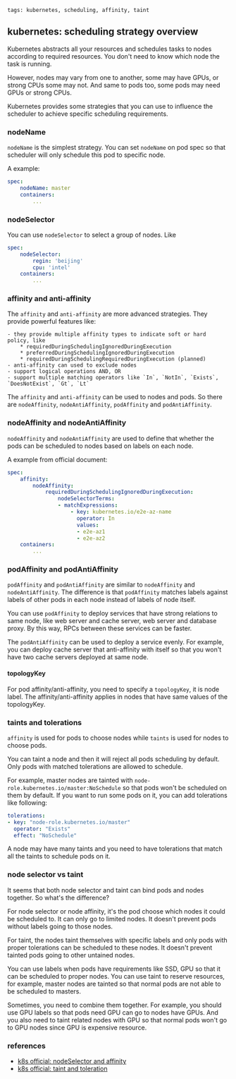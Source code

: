 ```metadata
tags: kubernetes, scheduling, affinity, taint
```

## kubernetes: scheduling strategy overview

Kubernetes abstracts all your resources and schedules tasks to nodes according to required
 resources. You don't need to know which node the task is running.

However, nodes may vary from one to another, some may have GPUs, or strong CPUs some may
 not. And same to pods too, some pods may need GPUs or strong CPUs.

Kubernetes provides some strategies that you can use to influence the scheduler to achieve
 specific scheduling requirements.

### nodeName
`nodeName` is the simplest strategy. You can set `nodeName` on pod spec so that scheduler
 will only schedule this pod to specific node.

A example:

```yaml
spec:
    nodeName: master
    containers:
        ...
```

### nodeSelector
You can use `nodeSelector` to select a group of nodes. Like

```yaml
spec:
    nodeSelector:
        regin: 'beijing'
        cpu: 'intel'
    containers:
        ...
```

### affinity and anti-affinity
The `affinity` and `anti-affinity` are more advanced strategies. They provide powerful
 features like:

    - they provide multiple affinity types to indicate soft or hard policy, like
        * requiredDuringSchedulingIgnoredDuringExecution
        * preferredDuringSchedulingIgnoredDuringExecution
        * requiredDuringSchedulingRequiredDuringExecution (planned)
    - anti-affinity can used to exclude nodes
    - support logical operations AND, OR
    - support multiple matching operators like `In`, `NotIn`, `Exists`, `DoesNotExist`, `Gt`, `Lt`

The `affinity` and `anti-affinity` can be used to nodes and pods. So there are
 `nodeAffinity`, `nodeAntiAffinity`, `podAffinity` and `podAntiAffinity`.

### nodeAffinity and nodeAntiAffinity
`nodeAffinity` and `nodeAntiAffinity` are used to define that whether the pods can be scheduled
 to nodes based on labels on each node.

A example from official document:

```yaml
spec:
    affinity:
        nodeAffinity:
            requiredDuringSchedulingIgnoredDuringExecution:
                nodeSelectorTerms:
                - matchExpressions:
                    - key: kubernetes.io/e2e-az-name
                      operator: In
                      values:
                      - e2e-az1
                      - e2e-az2
    containers:
        ...
```

### podAffinity and podAntiAffinity
`podAffinity` and `podAntiAffinity` are similar to `nodeAffinity` and `nodeAntiAffinity`.
 The difference is that `podAffinity` matches labels against labels of other pods in each
 node instead of labels of node itself.

You can use `podAffinity` to deploy services that have strong relations to same node,
 like web server and cache server, web server and database proxy. By this way, RPCs
 between these services can be faster.

The `podAntiAffinity` can be used to deploy a service evenly. For example, you can deploy
 cache server that anti-affinity with itself so that you won't have two cache servers
 deployed at same node.

#### topologyKey
For pod affinity/anti-affinity, you need to specify a `topologyKey`, it is node label.
 The affinity/anti-affinity applies in nodes that have same values of the topologyKey.

### taints and tolerations
`affinity` is used for pods to choose nodes while `taints` is used for nodes to choose
 pods.

You can taint a node and then it will reject all pods scheduling by default. Only pods
 with matched tolerations are allowed to schedule.

For example, master nodes are tainted with `node-role.kubernetes.io/master:NoSchedule`
 so that pods won't be scheduled on them by default. If you want to run some pods on
 it, you can add tolerations like following:

```yaml
tolerations:
- key: "node-role.kubernetes.io/master"
  operator: "Exists"
  effect: "NoSchedule"
```

A node may have many taints and you need to have tolerations that match all the taints
 to schedule pods on it.

### node selector vs taint
It seems that both node selector and taint can bind pods and nodes together. So what's
 the difference?

For node selector or node affinity, it's the pod choose which nodes it could be scheduled
 to. It can only go to limited nodes. It doesn't prevent pods without labels going to
 those nodes.

For taint, the nodes taint themselves with specific labels and only pods with proper
 tolerations can be scheduled to these nodes. It doesn't prevent tainted pods going to
 other untained nodes.

You can use labels when pods have requirements like SSD, GPU so that it can be scheduled
 to proper nodes. You can use taint to reserve resources, for example, master nodes are
 tainted so that normal pods are not able to be scheduled to masters.

Sometimes, you need to combine them together. For example, you should use GPU labels
 so that pods need GPU can go to nodes have GPUs. And you also need to taint related
 nodes with GPU so that normal pods won't go to GPU nodes since GPU is expensive
 resource.

### references
- [k8s official: nodeSelector and affinity](https://kubernetes.io/docs/concepts/scheduling-eviction/assign-pod-node)
- [k8s official: taint and toleration](https://kubernetes.io/docs/concepts/scheduling-eviction/taint-and-toleration/)

